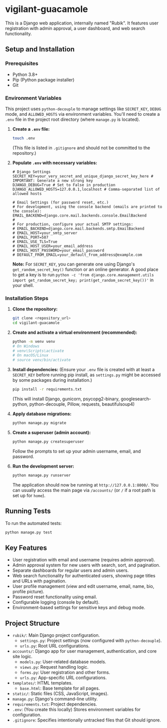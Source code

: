 # vigilant-guacamole

This is a Django web application, internally named "Rubik". It features user registration with admin approval, a user dashboard, and web search functionality.

## Setup and Installation

### Prerequisites
*   Python 3.8+
*   Pip (Python package installer)
*   Git

### Environment Variables
This project uses `python-decouple` to manage settings like `SECRET_KEY`, `DEBUG` mode, and `ALLOWED_HOSTS` via environment variables. You'll need to create a `.env` file in the project root directory (where `manage.py` is located).

1.  **Create a `.env` file:**
    ```bash
    touch .env
    ```
    (This file is listed in `.gitignore` and should not be committed to the repository.)

2.  **Populate `.env` with necessary variables:**
    ```env
    # Django Settings
    SECRET_KEY=your_very_secret_and_unique_django_secret_key_here # IMPORTANT: Generate a new strong key
    DJANGO_DEBUG=True # Set to False in production
    DJANGO_ALLOWED_HOSTS=127.0.0.1,localhost # Comma-separated list of allowed hosts

    # Email Settings (for password reset, etc.)
    # For development, using the console backend (emails are printed to the console):
    EMAIL_BACKEND=django.core.mail.backends.console.EmailBackend
    #
    # For production, configure your actual SMTP settings:
    # EMAIL_BACKEND=django.core.mail.backends.smtp.EmailBackend
    # EMAIL_HOST=your_smtp_server
    # EMAIL_PORT=587
    # EMAIL_USE_TLS=True
    # EMAIL_HOST_USER=your_email_address
    # EMAIL_HOST_PASSWORD=your_email_password
    # DEFAULT_FROM_EMAIL=your_default_from_address@example.com
    ```
    **Note:** For `SECRET_KEY`, you can generate one using Django's `get_random_secret_key()` function or an online generator. A good place to get a key is to run `python -c 'from django.core.management.utils import get_random_secret_key; print(get_random_secret_key())'` in your shell.

### Installation Steps

1.  **Clone the repository:**
    ```bash
    git clone <repository_url>
    cd vigilant-guacamole
    ```

2.  **Create and activate a virtual environment (recommended):**
    ```bash
    python -m venv venv
    # On Windows
    # venv\Scripts\activate
    # On macOS/Linux
    # source venv/bin/activate
    ```

3.  **Install dependencies:**
    (Ensure your `.env` file is created with at least a `SECRET_KEY` before running pip install, as `settings.py` might be accessed by some packages during installation.)
    ```bash
    pip install -r requirements.txt
    ```
    (This will install Django, gunicorn, psycopg2-binary, googlesearch-python, python-decouple, Pillow, requests, beautifulsoup4)

4.  **Apply database migrations:**
    ```bash
    python manage.py migrate
    ```

5.  **Create a superuser (admin account):**
    ```bash
    python manage.py createsuperuser
    ```
    Follow the prompts to set up your admin username, email, and password.

6.  **Run the development server:**
    ```bash
    python manage.py runserver
    ```
    The application should now be running at `http://127.0.0.1:8000/`. You can usually access the main page via `/accounts/` (or `/` if a root path is set up for `home`).

## Running Tests
To run the automated tests:
```bash
python manage.py test
```

## Key Features
*   User registration with email and username (requires admin approval).
*   Admin approval system for new users with search, sort, and pagination.
*   Separate dashboards for regular users and admin users.
*   Web search functionality for authenticated users, showing page titles and URLs with pagination.
*   User profile management (view and edit username, email, name, bio, profile picture).
*   Password reset functionality using email.
*   Configurable logging (console by default).
*   Environment-based settings for sensitive keys and debug mode.

## Project Structure
*   `rubik/`: Main Django project configuration.
    *   `settings.py`: Project settings (now configured with `python-decouple`).
    *   `urls.py`: Root URL configurations.
*   `accounts/`: Django app for user management, authentication, and core site logic.
    *   `models.py`: User-related database models.
    *   `views.py`: Request handling logic.
    *   `forms.py`: User registration and other forms.
    *   `urls.py`: App-specific URL configurations.
*   `templates/`: HTML templates.
    *   `base.html`: Base template for all pages.
*   `static/`: Static files (CSS, JavaScript, images).
*   `manage.py`: Django's command-line utility.
*   `requirements.txt`: Project dependencies.
*   `.env`: (You create this locally) Stores environment variables for configuration.
*   `.gitignore`: Specifies intentionally untracked files that Git should ignore.